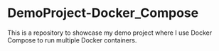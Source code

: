 # DemoProject-Docker_Compose
This is a repository to showcase my demo project where I use Docker Compose to run multiple Docker containers.
